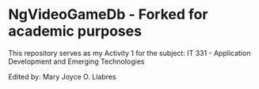 # NgVideoGameDb - Forked for academic purposes

This repository serves as my Activity 1 for the subject: IT 331 - Application Development and Emerging Technologies

Edited by: Mary Joyce O. Llabres
